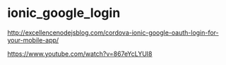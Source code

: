 # ionic_google_login

http://excellencenodejsblog.com/cordova-ionic-google-oauth-login-for-your-mobile-app/

https://www.youtube.com/watch?v=867eYcLYUI8
